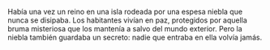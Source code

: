 Había una vez un reino en una isla rodeada por una espesa niebla que nunca se disipaba. Los habitantes vivían en paz, protegidos por aquella bruma misteriosa que los mantenía a salvo del mundo exterior. Pero la niebla también guardaba un secreto: nadie que entraba en ella volvía jamás.